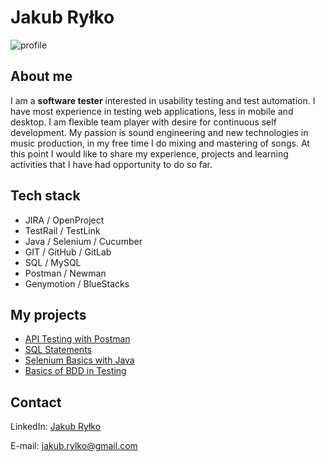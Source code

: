 # Jakub Ryłko
![profile](https://i.postimg.cc/0yDJgQqn/CV2.jpg)

## About me
I am a **software tester** interested in usability testing and test automation. I  have most experience in testing web applications, less in mobile and desktop. I am flexible team player with desire for continuous self development. My passion is sound engineering and new technologies in music production, in my free time I do mixing and mastering of songs. At this point I would like to share my experience, projects and learning activities that I have had opportunity to do so far.

## Tech stack
* JIRA / OpenProject
* TestRail / TestLink
* Java / Selenium / Cucumber
* GIT / GitHub / GitLab
* SQL / MySQL
* Postman / Newman
* Genymotion / BlueStacks

## My projects
* [API Testing with Postman](https://github.com/jakubrylko/postman-api-testing)
* [SQL Statements](https://github.com/jakubrylko/sql-statements)
* [Selenium Basics with Java](https://github.com/jakubrylko/java-selenium-basics)
* [Basics of BDD in Testing]()

## Contact
LinkedIn: [Jakub Ryłko](https://www.linkedin.com/in/jakubrylko)

E-mail: jakub.rylko@gmail.com
